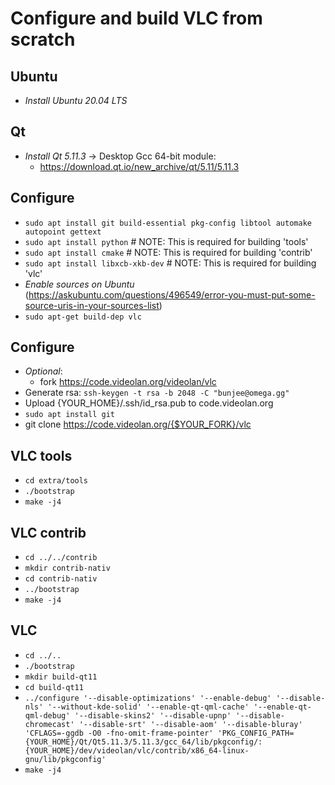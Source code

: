 # Configure and build VLC from scratch

## Ubuntu
- *Install Ubuntu 20.04 LTS*

## Qt
- *Install Qt 5.11.3* -> Desktop Gcc 64-bit module:
    - https://download.qt.io/new_archive/qt/5.11/5.11.3

## Configure
- `sudo apt install git build-essential pkg-config libtool automake autopoint gettext`
- `sudo apt install python`         # NOTE: This is required for building 'tools'
- `sudo apt install cmake`          # NOTE: This is required for building 'contrib'
- `sudo apt install libxcb-xkb-dev` # NOTE: This is required for building 'vlc'
- *Enable sources on Ubuntu* (https://askubuntu.com/questions/496549/error-you-must-put-some-source-uris-in-your-sources-list)
- `sudo apt-get build-dep vlc`

## Configure
- *Optional*:
    - fork https://code.videolan.org/videolan/vlc
- Generate rsa: `ssh-keygen -t rsa -b 2048 -C "bunjee@omega.gg"`
- Upload {YOUR_HOME}/.ssh/id_rsa.pub to code.videolan.org
- `sudo apt install git`
- git clone https://code.videolan.org/{$YOUR_FORK}/vlc

## VLC tools
- `cd extra/tools`
- `./bootstrap`
- `make -j4`

## VLC contrib
- `cd ../../contrib`
- `mkdir contrib-nativ`
- `cd contrib-nativ`
- `../bootstrap`
- `make -j4`

## VLC
- `cd ../..`
- `./bootstrap`
- `mkdir build-qt11`
- `cd build-qt11`
- `../configure '--disable-optimizations' '--enable-debug' '--disable-nls' '--without-kde-solid' '--enable-qt-qml-cache' '--enable-qt-qml-debug' '--disable-skins2' '--disable-upnp' '--disable-chromecast' '--disable-srt' '--disable-aom' '--disable-bluray' 'CFLAGS=-ggdb -O0 -fno-omit-frame-pointer' 'PKG_CONFIG_PATH={YOUR_HOME}/Qt/Qt5.11.3/5.11.3/gcc_64/lib/pkgconfig/:{YOUR_HOME}/dev/videolan/vlc/contrib/x86_64-linux-gnu/lib/pkgconfig'`
- `make -j4`
